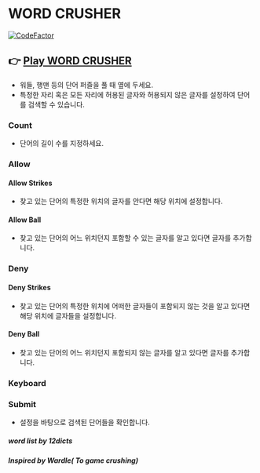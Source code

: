 # WORD CRUSHER
[![CodeFactor](https://www.codefactor.io/repository/github/dasom2334/word-crusher/badge)](https://www.codefactor.io/repository/github/dasom2334/word-crusher)

## 👉 [Play WORD CRUSHER](https://dasom2334.github.io/word-crusher/)

- 워들, 행맨 등의 단어 퍼즐을 풀 때 옆에 두세요.
- 특정한 자리 혹은 모든 자리에 허용된 글자와 허용되지 않은 글자를 설정하여 단어를 검색할 수 있습니다.

### Count
- 단어의 길이 수를 지정하세요.

### Allow
#### Allow Strikes
- 찾고 있는 단어의 특정한 위치의 글자를 안다면 해당 위치에 설정합니다.
#### Allow Ball
- 찾고 있는 단어의 어느 위치던지 포함할 수 있는 글자를 알고 있다면 글자를 추가합니다.

### Deny
#### Deny Strikes
- 찾고 있는 단어의 특정한 위치에 어떠한 글자들이 포함되지 않는 것을 알고 있다면 해당 위치에 글자들을 설정합니다.
#### Deny Ball
- 찾고 있는 단어의 어느 위치던지 포함되지 않는 글자를 알고 있다면 글자를 추가합니다.

### Keyboard
### Submit
- 설정을 바탕으로 검색된 단어들을 확인합니다.


##### word list by 12dicts
##### Inspired by Wardle( To game crushing)
